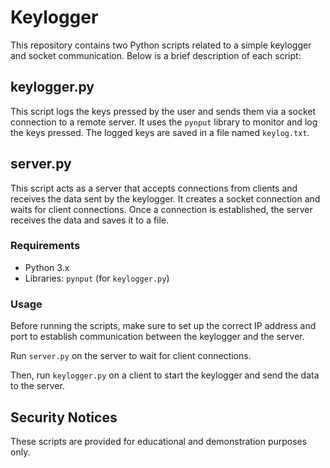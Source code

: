 # Keylogger

This repository contains two Python scripts related to a simple keylogger and socket communication. Below is a brief description of each script:

## keylogger.py

This script logs the keys pressed by the user and sends them via a socket connection to a remote server. It uses the `pynput` library to monitor and log the keys pressed. The logged keys are saved in a file named `keylog.txt`.

## server.py

This script acts as a server that accepts connections from clients and receives the data sent by the keylogger. It creates a socket connection and waits for client connections. Once a connection is established, the server receives the data and saves it to a file.

### Requirements

- Python 3.x
- Libraries: `pynput` (for `keylogger.py`)

### Usage

Before running the scripts, make sure to set up the correct IP address and port to establish communication between the keylogger and the server.

Run `server.py` on the server to wait for client connections.

Then, run `keylogger.py` on a client to start the keylogger and send the data to the server.

## Security Notices

These scripts are provided for educational and demonstration purposes only.
